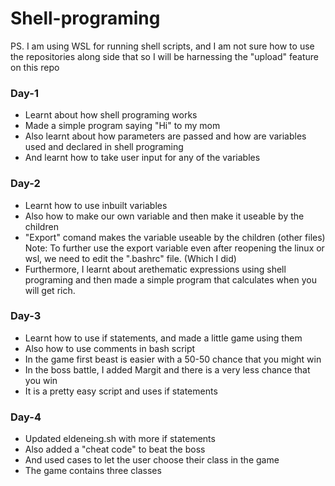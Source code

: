 # Shell-programing     
PS. I am using WSL for running shell scripts, and I am not sure how to use the repositories along side that so I will be harnessing the "upload" feature on this repo     


### Day-1      
- Learnt about how shell programing works
- Made a simple program saying "Hi" to my mom
- Also learnt about how parameters are passed and how are variables used and declared in shell programing
- And learnt how to take user input for any of the variables

### Day-2
- Learnt how to use inbuilt variables
- Also how to make our own variable and then make it useable by the children
- "Export" comand makes the variable useable by the children (other files)
Note: To further use the export variable even after reopening the linux or wsl, we need to edit the ".bashrc" file. (Which I did) 
- Furthermore, I learnt about arethematic expressions using shell programing and then made a simple program that calculates when you will get rich.

### Day-3
- Learnt how to use if statements, and made a little game using them
- Also how to use comments in bash script
- In the game first beast is easier with a 50-50 chance that you might win
- In the boss battle, I added Margit and there is a very less chance that you win
- It is a pretty easy script and uses if statements

### Day-4 
- Updated eldeneing.sh with more if statements
- Also added a "cheat code" to beat the boss
- And used cases to let the user choose their class in the game
- The game contains three classes
